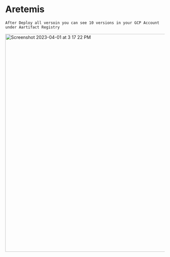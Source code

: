 # Aretemis
```
After Deploy all versoin you can see 10 versions in your GCP Account under Aartifact Registry
```

<img width="689" alt="Screenshot 2023-04-01 at 3 17 22 PM" src="https://user-images.githubusercontent.com/103330632/229312876-5aec17e7-f5c0-40bd-88c7-cfac137d64eb.png">